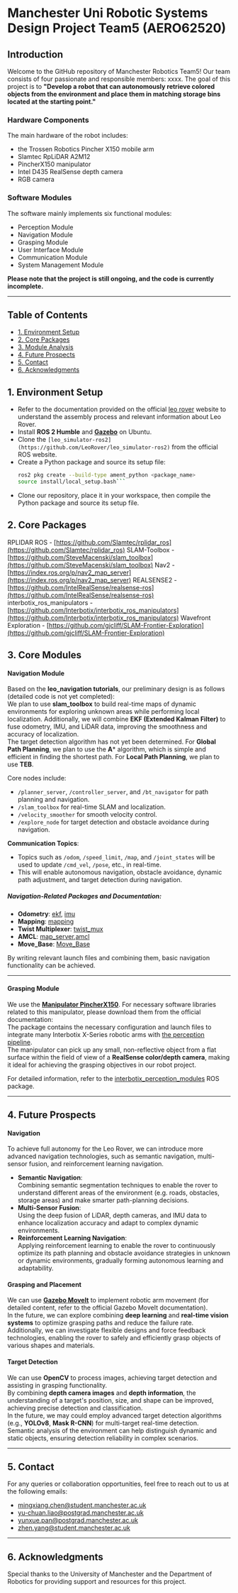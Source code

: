 # Manchester Uni Robotic Systems Design Project Team5 (AERO62520)
## Introduction
Welcome to the GitHub repository of Manchester Robotics Team5!
Our team consists of four passionate and responsible members: xxxx.
The goal of this project is to **"Develop a robot that can autonomously retrieve colored objects from the environment and place them in matching storage bins located at the starting point."**

### Hardware Components
The main hardware of the robot includes:
- the Trossen Robotics Pincher X150 mobile arm  
- Slamtec RpLiDAR A2M12  
- PincherX150 manipulator  
- Intel D435 RealSense depth camera  
- RGB camera  

### Software Modules
The software mainly implements six functional modules:
- Perception Module  
- Navigation Module  
- Grasping Module  
- User Interface Module  
- Communication Module  
- System Management Module
  
**Please note that the project is still ongoing, and the code is currently incomplete.**

---

## Table of Contents
- [1. Environment Setup](#environment-setup)
- [2. Core Packages](#core-packages)
- [3. Module Analysis](#module-analysis)
- [4. Future Prospects](#future-prospects)
- [5. Contact](#contact)
- [6. Acknowledgments](#acknowledgments)

## 1. Environment Setup
- Refer to the documentation provided on the official [leo rover](https://docs.fictionlab.pl/leo-rover) website to understand the assembly process and relevant information about Leo Rover.  
- Install **ROS 2 Humble** and **[Gazebo](https://gazebosim.org/api/gazebo/6.1/install.html)** on Ubuntu.  
- Clone the `[leo_simulator-ros2](https://github.com/LeoRover/leo_simulator-ros2)` from the official ROS website.  
- Create a Python package and source its setup file:  
   ```bash
   ros2 pkg create --build-type ament_python <package_name>
   source install/local_setup.bash```
- Clone our repository, place it in your workspace, then compile the Python package and source its setup file.

## 2. Core Packages
RPLIDAR ROS - [https://github.com/Slamtec/rplidar_ros](https://github.com/Slamtec/rplidar_ros)
SLAM-Toolbox - [https://github.com/SteveMacenski/slam_toolbox](https://github.com/SteveMacenski/slam_toolbox)
Nav2 - [https://index.ros.org/p/nav2_map_server](https://index.ros.org/p/nav2_map_server)
REALSENSE2 - [https://github.com/IntelRealSense/realsense-ros](https://github.com/IntelRealSense/realsense-ros)
interbotix_ros_manipulators - [https://github.com/Interbotix/interbotix_ros_manipulators](https://github.com/Interbotix/interbotix_ros_manipulators)
Wavefront Exploration - [https://github.com/gjcliff/SLAM-Frontier-Exploration](https://github.com/gjcliff/SLAM-Frontier-Exploration)

## 3. Core Modules

#### Navigation Module
Based on the **leo_navigation tutorials**, our preliminary design is as follows (detailed code is not yet completed):  
We plan to use **slam_toolbox** to build real-time maps of dynamic environments for exploring unknown areas while performing local localization. Additionally, we will combine **EKF (Extended Kalman Filter)** to fuse odometry, IMU, and LiDAR data, improving the smoothness and accuracy of localization.  
The target detection algorithm has not yet been determined. For **Global Path Planning**, we plan to use the **A*** algorithm, which is simple and efficient in finding the shortest path. For **Local Path Planning**, we plan to use **TEB**.  

Core nodes include:
- `/planner_server`, `/controller_server`, and `/bt_navigator` for path planning and navigation.  
- `/slam_toolbox` for real-time SLAM and localization.  
- `/velocity_smoother` for smooth velocity control.  
- `/explore_node` for target detection and obstacle avoidance during navigation.  

**Communication Topics**:
- Topics such as `/odom`, `/speed_limit`, `/map`, and `/joint_states` will be used to update `/cmd_vel`, `/pose`, etc., in real-time.  
- This will enable autonomous navigation, obstacle avoidance, dynamic path adjustment, and target detection during navigation.  

##### Navigation-Related Packages and Documentation:
- **Odometry**: [ekf](https://wiki.ros.org/robot_localization), [imu](https://wiki.ros.org/imu_filter_madgwick)  
- **Mapping**:  [mapping](https://wiki.ros.org/gmapping)
- **Twist Multiplexer**:  [twist_mux](https://wiki.ros.org/twist_mux)
- **AMCL**:  [map_server](https://wiki.ros.org/twist_mux),[amcl](https://wiki.ros.org/amcl)
- **Move_Base**:  [Move_Base](https://wiki.ros.org/move_base)

By writing relevant launch files and combining them, basic navigation functionality can be achieved.

---

#### Grasping Module
We use the **[Manipulator PincherX150](https://docs.trossenrobotics.com/interbotix_xsarms_docs/ros_interface/ros2/software_setup.html)**. For necessary software libraries related to this manipulator, please download them from the official documentation:  
The package contains the necessary configuration and launch files to integrate many Interbotix X-Series robotic arms with [the perception pipeline](https://industrial-training-master.readthedocs.io/en/melodic/_source/session5/Building-a-Perception-Pipeline.html).  
The manipulator can pick up any small, non-reflective object from a flat surface within the field of view of a **RealSense color/depth camera**, making it ideal for achieving the grasping objectives in our robot project.  

For detailed information, refer to the [interbotix_perception_modules](https://github.com/Interbotix/interbotix_ros_toolboxes/tree/humble/interbotix_perception_toolbox/interbotix_perception_modules) ROS package.

---

## 4. Future Prospects

#### Navigation
To achieve full autonomy for the Leo Rover, we can introduce more advanced navigation technologies, such as semantic navigation, multi-sensor fusion, and reinforcement learning navigation. 
- **Semantic Navigation**:  
  Combining semantic segmentation techniques to enable the rover to understand different areas of the environment (e.g. roads, obstacles, storage areas) and make smarter path-planning decisions.  
- **Multi-Sensor Fusion**:  
  Using the deep fusion of LiDAR, depth cameras, and IMU data to enhance localization accuracy and adapt to complex dynamic environments.  
- **Reinforcement Learning Navigation**:  
  Applying reinforcement learning to enable the rover to continuously optimize its path planning and obstacle avoidance strategies in unknown or dynamic environments, gradually forming autonomous learning and adaptability.

#### Grasping and Placement
We can use **[Gazebo MoveIt](https://github.com/bjsowa/interbotix_ros_arms/tree/master)** to implement robotic arm movement (for detailed content, refer to the official Gazebo MoveIt documentation).  
In the future, we can explore combining **deep learning** and **real-time vision systems** to optimize grasping paths and reduce the failure rate. Additionally, we can investigate flexible designs and force feedback technologies, enabling the rover to safely and efficiently grasp objects of various shapes and materials.

#### Target Detection
We can use **OpenCV** to process images, achieving target detection and assisting in grasping functionality.  
By combining **depth camera images** and **depth information**, the understanding of a target's position, size, and shape can be improved, achieving precise detection and classification.  
In the future, we may could employ advanced target detection algorithms (e.g., **YOLOv8**, **Mask R-CNN**) for multi-target real-time detection.  
Semantic analysis of the environment can help distinguish dynamic and static objects, ensuring detection reliability in complex scenarios.

---

## 5. Contact
For any queries or collaboration opportunities, feel free to reach out to us at the following emails:  
- [mingxiang.chen@student.manchester.ac.uk](mailto:mingxiang.chen@student.manchester.ac.uk)  
- [yu-chuan.liao@postgrad.manchester.ac.uk](mailto:yu-chuan.liao@postgrad.manchester.ac.uk)  
- [yunxue.pan@postgrad.manchester.ac.uk](mailto:yunxue.pan@postgrad.manchester.ac.uk)  
- [zhen.yang@student.manchester.ac.uk](mailto:zhen.yang@student.manchester.ac.uk)  

---

## 6. Acknowledgments
Special thanks to the University of Manchester and the Department of Robotics for providing support and resources for this project.
